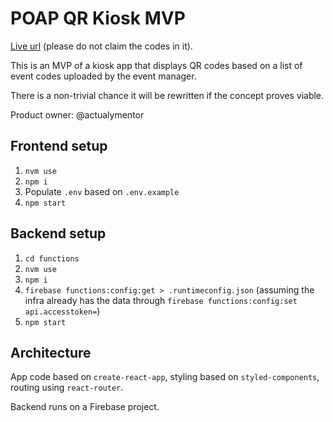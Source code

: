 # POAP QR Kiosk MVP

[Live url]( https://poap-qr-kiosk.web.app/ ) (please do not claim the codes in it).

This is an MVP of a kiosk app that displays QR codes based on a list of event codes uploaded by the event manager.

There is a non-trivial chance it will be rewritten if the concept proves viable.

Product owner: @actualymentor

## Frontend setup

1. `nvm use`
2. `npm i`
3. Populate `.env` based on `.env.example`
4. `npm start`

## Backend setup

1. `cd functions`
2. `nvm use`
3. `npm i`
4. `firebase functions:config:get > .runtimeconfig.json` (assuming the infra already has the data through `firebase functions:config:set api.accesstoken=`)
5. `npm start`

## Architecture

App code based on `create-react-app`, styling based on `styled-components`, routing using `react-router`.

Backend runs on a Firebase project.